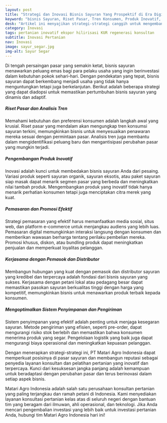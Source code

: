 ```yaml
---
layout: post
title: "Strategi dan Inovasi Bisnis Sayuran Yang Prospektif di Era Digital"
keyword: "bisnis Sayuran, Riset Pasar, Tren Konsumen, Produk Inovatif, Pemasaran Sayuran, Kerjasama Pemasok, Sistem Penyimpanan, Pengiriman Efisien, Sayuran Organik, Strategi Bisnis, matari agro Indonesia"
desk: "Artikel ini menyajikan strategi-strategi canggih untuk mengembangkan bisnis sayuran yang berkelanjutan dan menguntungkan, dengan fokus pada riset pasar, inovasi produk, pemasaran cerdas, dan kolaborasi strategis."
category: Inovasi
tags: pertanian inovatif ekspor hilirisasi KUR regenerasi konsultan
subtitle: Inovasi Pertanian
nav: Inovasi
image: sayur_segar.jpg
img-alt: Sayur Segar
---
```



Di tengah persaingan pasar yang semakin ketat, bisnis sayuran menawarkan peluang emas bagi para pelaku usaha yang ingin berinvestasi dalam kebutuhan pokok sehari-hari. Dengan pendekatan yang tepat, bisnis sayuran dapat berkembang menjadi usaha yang tidak hanya menguntungkan tetapi juga berkelanjutan. Berikut adalah beberapa strategi yang dapat diadopsi untuk memastikan pertumbuhan bisnis sayuran yang dinamis dan adaptif.

##### Riset Pasar dan Analisis Tren
Memahami kebutuhan dan preferensi konsumen adalah langkah awal yang krusial. Riset pasar yang mendalam akan mengungkap tren konsumsi sayuran terkini, memungkinkan bisnis untuk menyesuaikan penawaran mereka sesuai dengan permintaan pasar. Analisis tren juga membantu dalam mengidentifikasi peluang baru dan mengantisipasi perubahan pasar yang mungkin terjadi.

##### Pengembangan Produk Inovatif
Inovasi adalah kunci untuk membedakan bisnis sayuran Anda dari pesaing. Variasi produk seperti sayuran organik, sayuran eksotis, atau paket sayuran siap masak dapat menarik segmen pasar yang berbeda dan meningkatkan nilai tambah produk. Mengembangkan produk yang inovatif tidak hanya menarik perhatian konsumen tetapi juga menciptakan citra merek yang kuat.

##### Pemasaran dan Promosi Efektif
Strategi pemasaran yang efektif harus memanfaatkan media sosial, situs web, dan platform e-commerce untuk menjangkau audiens yang lebih luas. Pemasaran digital memungkinkan interaksi langsung dengan konsumen dan memberikan wawasan berharga tentang perilaku pembelian mereka. Promosi khusus, diskon, atau bundling produk dapat meningkatkan penjualan dan memperkuat loyalitas pelanggan.

##### Kerjasama dengan Pemasok dan Distributor
Membangun hubungan yang kuat dengan pemasok dan distributor sayuran yang kredibel dan terpercaya adalah fondasi dari bisnis sayuran yang sukses. Kerjasama dengan petani lokal atau pedagang besar dapat memastikan pasokan sayuran berkualitas tinggi dengan harga yang kompetitif, memungkinkan bisnis untuk menawarkan produk terbaik kepada konsumen.

##### Mengoptimalkan Sistem Penyimpanan dan Pengiriman
Sistem penyimpanan yang efektif adalah penting untuk menjaga kesegaran sayuran. Metode pengiriman yang efisien, seperti pre-order, dapat mengurangi risiko stok berlebih dan memastikan bahwa konsumen menerima produk yang segar. Pengelolaan logistik yang baik juga dapat mengurangi biaya operasional dan meningkatkan kepuasan pelanggan.

Dengan menerapkan strategi-strategi ini, PT Matari Agro Indonesia dapat memperkuat posisinya di pasar sayuran dan membangun reputasi sebagai penyedia layanan konsultan dan pelatihan pertanian yang inovatif dan terpercaya. Kunci dari kesuksesan jangka panjang adalah kemampuan untuk beradaptasi dengan perubahan pasar dan terus berinovasi dalam setiap aspek bisnis.

Matari Agro Indonesia adalah salah satu perusahaan konsultan pertanian yang paling terjangkau dan ramah petani di Indonesia. Kami menyediakan layanan konsultasi pertanian kelas atas di seluruh negeri dengan bantuan tim yang beragam dari ilmuwan, ahli operasional, dan teknologi. Jika Anda mencari pengembalian investasi yang lebih baik untuk investasi pertanian Anda, hubungi tim Matari Agro Indonesia hari ini!
